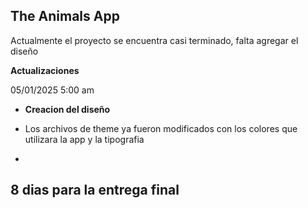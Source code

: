 ## The Animals App

Actualmente el proyecto se encuentra casi terminado, falta agregar el diseño

**Actualizaciones**

05/01/2025 5:00 am

- **Creacion del diseño**

- Los archivos de theme ya fueron modificados con los colores que utilizara la app y la tipografia
- 

## **8 dias para la entrega final**
